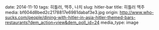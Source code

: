 date: 2014-11-10
tags: 히틀러, 맥주, 나치
slug: hitler-bar
title: 히틀러 맥주
media: bf604d8bed2c2178817e6981dabaf3e3.jpg
origin: http://www.who-sucks.com/people/dining-with-hitler-in-asia-hitler-themed-bars-restaurants?dem_action=view&dem_poll_id=24
media_type: image
